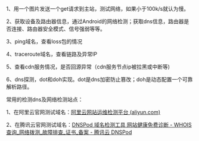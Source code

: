 
1、用一个图片发送一个get请求到主站，测试网络，如果小于100k/s就认为慢。

2、获取设备及路由器信息，通过Android的网络检测；获取dns信息，路由器是否连接、路由器安全模式、信号强弱等等。

3、ping域名，查看loss包的情况

4、traceroute域名，查看链路及异常IP

5、查看cdn服务情况，是否回源异常（cdn服务节点ip被拉黑或中断等)

6、dns探测，dot和doh实现。dot是dns加密防止篡改；doh是动态配置一个可靠解析路径。


常用的检测dns及网络检测站点：

1、在阿里云官网测试域名：[阿里云网站运维检测平台 (aliyun.com)](https://boce.aliyun.com/detect/traceroute)

2、在腾讯云官网测试域名：[DNSPod 域名检测工具 网站健康免费诊断 - WHOIS查询_网络拨测_故障排查_证书_备案 - 腾讯云 DNSPod](https://tool.dnspod.cn/)
